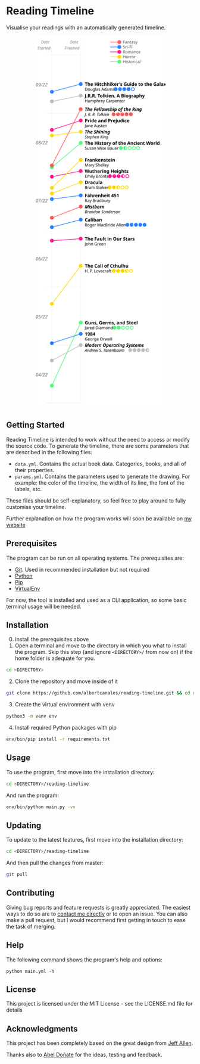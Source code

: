 # Reading Timeline

Visualise your readings with an automatically generated timeline.

<p align="center">
	<img src="example.svg" height="1000">
</p>

## Getting Started

Reading Timeline is intended to work without the need to access or modify the source code. To generate the timeline, there are some parameters that are described in the following files:

- `data.yml`. Contains the actual book data. Categories, books, and all of their properties.
- `params.yml`. Contains the parameters used to generate the drawing. For example: the color of the timeline, the width of its line, the font of the labels, etc.

These files should be self-explanatory, so feel free to play around to fully  customise your timeline.

Further explanation on how the program works will soon be available on [my website](https://www.albertcanales.com)

## Prerequisites

The program can be run on all operating systems. The prerequisites are:

- [Git](https://git-scm.com/book/en/v2/Getting-Started-Installing-Git). Used in recommended installation but not required
- [Python](https://wiki.python.org/moin/BeginnersGuide/Download)
- [Pip](https://pip.pypa.io/en/stable/installation/)
- [VirtualEnv](https://packaging.python.org/en/latest/guides/installing-using-pip-and-virtual-environments/#installing-virtualenv)

For now, the tool is installed and used as a CLI application, so some basic terminal usage will be needed.

## Installation

0. Install the prerequisites above
1. Open a terminal and move to the directory in which you what to install the program. Skip this step (and ignore `<DIRECTORY>/` from now on) if the home folder is adequate for you.
``` sh
cd <DIRECTORY>
```
2. Clone the repository and move inside of it
``` sh
git clone https://github.com/albertcanales/reading-timeline.git && cd reading-timeline
```
3. Create the virtual environment with venv
``` sh
python3 -m venv env
```
4. Install required Python packages with pip
``` sh
env/bin/pip install -r requirements.txt
```

## Usage

To use the program, first move into the installation directory:
``` sh
cd <DIRECTORY>/reading-timeline
```

And run the program:
``` sh
env/bin/python main.py -vv
```

## Updating

To update to the latest features, first move into the installation directory:
``` sh
cd <DIRECTORY>/reading-timeline
```

And then pull the changes from master:
``` sh
git pull
```

## Contributing

Giving bug reports and feature requests is greatly appreciated. The easiest ways to do so are to [contact me directly](mailto:albertcanalesros@gmail.com) or to open an issue. You can also make a pull request, but I would recommend first getting in touch to ease the task of merging.

## Help

The following command shows the program's help and options:

	python main.yml -h

## License

This project is licensed under the MIT License - see the LICENSE.md file for details

## Acknowledgments

This project has been completely based on the great design from [
Jeff Allen](https://jamaps.github.io).

Thanks also to [Abel Doñate](https://abeldonate.com) for the ideas, testing and feedback.
